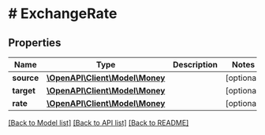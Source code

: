 # # ExchangeRate

## Properties

Name | Type | Description | Notes
------------ | ------------- | ------------- | -------------
**source** | [**\OpenAPI\Client\Model\Money**](Money.md) |  | [optional]
**target** | [**\OpenAPI\Client\Model\Money**](Money.md) |  | [optional]
**rate** | [**\OpenAPI\Client\Model\Money**](Money.md) |  | [optional]

[[Back to Model list]](../../README.md#models) [[Back to API list]](../../README.md#endpoints) [[Back to README]](../../README.md)
